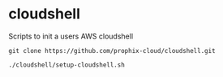 # cloudshell
Scripts to init a users AWS cloudshell

```
git clone https://github.com/prophix-cloud/cloudshell.git
```

```
./cloudshell/setup-cloudshell.sh
```